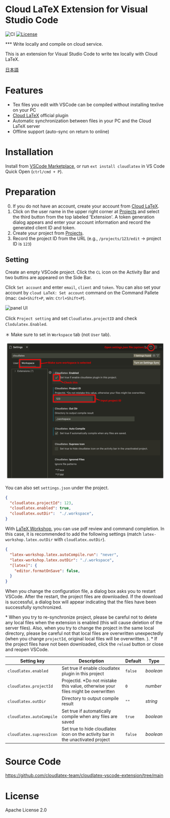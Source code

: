 # Cloud LaTeX Extension for Visual Studio Code
![CI](https://github.com/cloudlatex-team/cloudlatex-vscode-extension/workflows/build/badge.svg)
[![License](https://img.shields.io/badge/License-Apache%202.0-blue.svg)](https://opensource.org/licenses/Apache-2.0)


*** Write locally and compile on cloud service.

This is an extension for Visual Studio Code to write tex locally with Cloud LaTeX.

[日本語](https://github.com/cloudlatex-team/cloudlatex-vscode-extension/blob/main/docs/README_ja.md)

# Features
- Tex files you edit with VSCode can be compiled without installing texlive on your PC
- [Cloud LaTeX](https://cloudlatex.io/) official plugin
-  Automatic synchronization between files in your PC and the Cloud LaTeX server
- Offline support (auto-sync on return to online)

# Installation
Install from [VSCode Marketplace](https://marketplace.visualstudio.com/items?itemName=cloudlatex.cloudlatex), or run `ext install cloudlatex` in VS Code Quick Open (`ctrl/cmd + P`).

# Preparation
0. If you do not have an account, create your account from [Cloud LaTeX](https://cloudlatex.io/).
1. Click on the user name in the upper right corner at [Projects](https://cloudlatex.io/projects) and select the third button from the top labeled 'Extension'. A token generation dialog appears and enter your account information and record the generated client ID and token.
2. Create your project from [Projects](https://cloudlatex.io/projects).
3. Record the project ID from the URL (e.g., `/projects/123/edit` -> project ID is `123`)

## Setting
Create an empty VSCode project.
Click the `CL` icon on the Activity Bar and two buttins are appeared on the Side Bar.

Click `Set account` and enter `email`, `client` and `token`.
You can also set your account by `cloud LaTeX: Set account` command on the Command Pallete (mac: `Cmd+Shift+P`, win: `Ctrl+Shift+P`).

<img src="https://github.com/cloudlatex-team/cloudlatex-vscode-extension/raw/main/docs/panel.png" alt="panel UI" width="240px">


Click `Project setting` and set `Cloudlatex.projectID` and check　`Clodulatex.Enabled`.

＊ Make sure to set in `Workspace` tab (not `User` tab).

<img src="https://github.com/cloudlatex-team/cloudlatex-vscode-extension/raw/main/docs/setting.png" alt="setting UI" width="600px">

You can also set `settings.json` under the project.
```settings.json
{
  "cloudlatex.projectId": 123,
  "cloudlatex.enabled": true,
  "cloudlatex.outDir":  "./.workspace",
}
```

With [LaTeX Workshop](https://marketplace.visualstudio.com/items?itemName=James-Yu.latex-workshop), you can use pdf review and command completion.
In this case, it is recommended to add the following settings (match `latex-workshop.latex.outDir` with `cloudlatex.outDir`).
```setting.json
{
  "latex-workshop.latex.autoCompile.run": "never",
  "latex-workshop.latex.outDir": "./.workspace",
  "[latex]": {
    "editor.formatOnSave": false,
  }
}
```

When you change the configuration file, a dialog box asks you to restart VSCode.
After the restart, the project files are downloaded.
If the download is successful, a dialog box will appear indicating that the files have been successfully synchronized.

\* When you try to re-synchronize project, please be careful not to delete any local files when the extension is enabled (this will cause deletion of the server files). Also, when you try to change the project in the same local directory, please be careful not that local files are overwritten unexpectedly (when you change `projectId`, original local files will be overwritten. ).
\* If the project files have not been downloaded, click the `reload` button or close and reopen VSCode.


| Setting key              | Description                                                                         | Default  | Type      |
| -------------------------| ----------------------------------------------------------------------------------- | -------- | --------- |
| `cloudlatex.enabled`     | Set true if enable cloudlatex plugin in this project                                | `false`  | _boolean_ |
| `cloudlatex.projectId`   | ProjectId. *Do not mistake this value, otherwise your files might be overwritten    | `0`      | _number_  |
| `cloudlatex.outDir`      | Directory to output compile result                                                  | `""`     | _string_  |
| `cloudlatex.autoCompile` | Set true if automatically compile when any files are saved                          | `true`   | _boolean_ |
| `cloudlatex.supressIcon` | Set true to hide cloudlatex icon on the activity bar in the unactivated project     | `false`  | _boolean_ |


# Source Code
https://github.com/cloudlatex-team/cloudlatex-vscode-extension/tree/main

# License
Apache License 2.0
